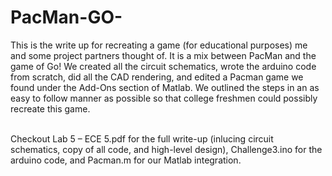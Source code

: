 # PacMan-GO-
This is the write up for recreating a game (for educational purposes) me and some project partners thought of. It is a mix between PacMan and the game of Go! We created all the circuit schematics, wrote the arduino code from scratch, did all the CAD rendering, and edited a Pacman game we found under the Add-Ons section of Matlab. We outlined the steps in an as easy to follow manner as possible so that college freshmen could possibly recreate this game.
<br /> <br /> 

Checkout Lab 5 – ECE 5.pdf for the full write-up (inlucing circuit schematics, copy of all code, and high-level design), Challenge3.ino for the arduino code, and Pacman.m for our Matlab integration.
